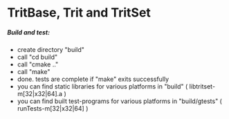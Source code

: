 # TritBase, Trit and TritSet

##### Build and test:
- create directory "build"
- call "cd build"
- call "cmake .."
- call "make"
- done. tests are complete if "make" exits successfully
- you can find static libraries for various platforms in "build" ( libtritset-m[32|x32|64].a )
- you can find built test-programs for various platforms in "build/gtests" ( runTests-m[32|x32|64] )

